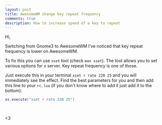 ```yaml
---
layout: post
title: AwesomeWM change key repeat frequency
comments: true
description: How to increase speed of a key to repeat
---
```


Hi,

Switching from Gnome3 to AwesomeWM I've noticed that key repeat frequency
is lower on AwesomeWM.

To fix this you can use `xset` tool (check `man xset`). The tool allows you to
set various options for x server. Key repeat frequency is one of those.

Just execute this in your terminal `xset r rate 220 25` and
you will immediately see the effect. Find the best parameters for you and
then add this line to your `rc.lua` (if you don't know where to add it just add it to the bottom):

```lua
os.execute("xset r rate 220 25")
```
<br/>

<3
